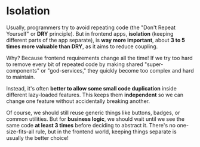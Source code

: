 # Isolation

Usually, programmers try to avoid repeating code (the "Don't Repeat Yourself" or **DRY** principle).
But in frontend apps, **isolation** (keeping different parts of the app separate), is
**way more important**, about **3 to 5 times more valuable than DRY**, as it aims to reduce coupling.

Why? Because frontend requirements change all the time! If we try too hard to remove every bit
of repeated code by making shared "super-components" or "god-services," they quickly
become too complex and hard to maintain.

Instead, it's often **better to allow some small code duplication** inside different lazy-loaded features.
This keeps them **independent** so we can change one feature without accidentally breaking another.

Of course, we should still reuse generic things like buttons, badges, or common utilities.
But for **business logic**, we should wait until we see the same code **at least 3 times** before
deciding to abstract it. There's no one-size-fits-all rule, but in the frontend world,
keeping things separate is usually the better choice!

